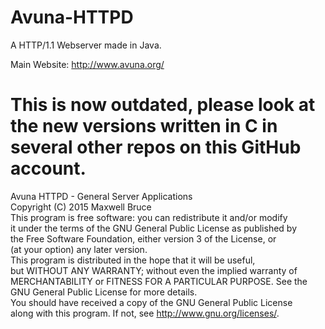 # Avuna-HTTPD
A HTTP/1.1 Webserver made in Java.

Main Website: http://www.avuna.org/

# This is now outdated, please look at the new versions written in C in several other repos on this GitHub account.


Avuna HTTPD - General Server Applications<br>
Copyright (C) 2015 Maxwell Bruce<br>
This program is free software: you can redistribute it and/or modify<br>
it under the terms of the GNU General Public License as published by<br>
the Free Software Foundation, either version 3 of the License, or<br>
(at your option) any later version.<br>
This program is distributed in the hope that it will be useful,<br>
but WITHOUT ANY WARRANTY; without even the implied warranty of<br>
MERCHANTABILITY or FITNESS FOR A PARTICULAR PURPOSE. See the<br>
GNU General Public License for more details.<br>
You should have received a copy of the GNU General Public License<br>
along with this program. If not, see <http://www.gnu.org/licenses/>.<br>
